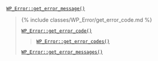 <p><code><a href="https://developer.wordpress.org/reference/classes/WP_Error/get_error_message/">WP_Error::get_error_message()</a></code></p>

<blockquote>

{% include classes/WP_Error/get_error_code.md %}

 [`WP_Error::get_error_code()`](https://developer.wordpress.org/reference/classes/wp_error/get_error_code/)
 
> [`WP_Error::get_error_codes()`](https://developer.wordpress.org/reference/classes/wp_error/get_error_codes/)
 
 [`WP_Error::get_error_messages()`](https://developer.wordpress.org/reference/classes/wp_error/get_error_messages/)

</blockquote>
